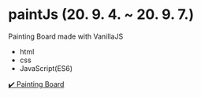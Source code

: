 # paintJs (20. 9. 4. ~ 20. 9. 7.)
Painting Board made with VanillaJS

- html 
- css
- JavaScript(ES6) 

[✔️ Painting Board](https://ichbinmin2.github.io/paintJs/)
